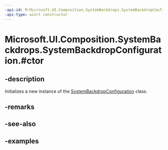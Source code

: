 ```yaml
---
-api-id: M:Microsoft.UI.Composition.SystemBackdrops.SystemBackdropConfiguration.#ctor
-api-type: winrt constructor
---
```


# Microsoft.UI.Composition.SystemBackdrops.SystemBackdropConfiguration.#ctor

<!--
public SystemBackdropConfiguration ();
-->


## -description

Initializes a new instance of the [SystemBackdropConfiguration](systembackdropconfiguration.md) class.

## -remarks

## -see-also

## -examples


